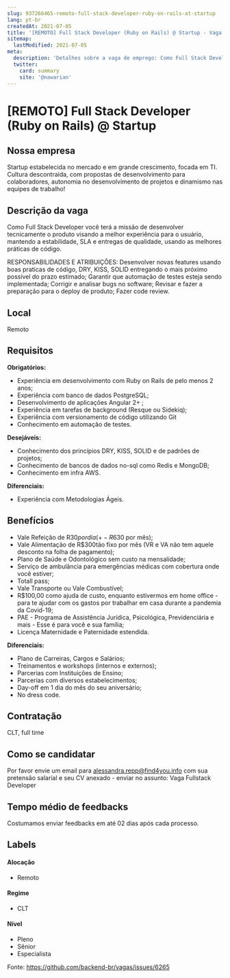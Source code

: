 ```yaml
---
slug: 937266465-remoto-full-stack-developer-ruby-on-rails-at-startup
lang: pt-br
createdAt: 2021-07-05
title: '[REMOTO] Full Stack Developer (Ruby on Rails) @ Startup - Vaga de Emprego'
sitemap:
  lastModified: 2021-07-05
meta:
  description: 'Detalhes sobre a vaga de emprego: Como Full Stack Developer você terá a missão de desenvolver tecnicamente o produto visando a melhor experiência para o usuário, mantendo a estabilidade, SLA e entregas de qualidade, usando as melhores práticas de código. RESPONSABILIDADES E ATRIBUIÇÕES: Desenvolver novas features usando boas praticas de código, DRY, KISS, SOLID entregando o mais próximo possível do prazo estimado; Garantir que automação de testes esteja sendo implementada; Corrigir e analisar bugs no software; Revisar e fazer a preparação para o deploy de produto; Fazer code review.'
  twitter:
    card: summary
    site: '@nawarian'
---
```


# [REMOTO] Full Stack Developer (Ruby on Rails) @ Startup

<!--
==================================================
Caso a vaga for remoto durante a pandemia informar no texto "Remoto durante o covid"
==================================================
-->
<!-- 
==================================================
POR FAVOR, SÓ POSTE SE A VAGA FOR PARA BACK-END!

Não faça distinção de gênero no título da vaga.

Use: "Back-End Developer" ao invés de 
"Desenvolvedor Back-End" \o/

Exemplo: `[São Paulo] Back-End Developer @ NOME DA EMPRESA`
==================================================
-->
<!--
==================================================
Caso a vaga for remoto durante a pandemia deixar a linha abaixo
==================================================
-->


## Nossa empresa

Startup estabelecida no mercado e em grande crescimento, focada em TI. Cultura descontraída, com propostas de desenvolvimento para colaboradores, autonomia no desenvolvimento de projetos e dinamismo nas equipes de trabalho!

## Descrição da vaga

Como Full Stack Developer você terá a missão de desenvolver tecnicamente o produto visando a melhor experiência para o usuário, mantendo a estabilidade, SLA e entregas de qualidade, usando as melhores práticas de código.

RESPONSABILIDADES E ATRIBUIÇÕES:
Desenvolver novas features usando boas praticas de código, DRY, KISS, SOLID entregando o mais próximo possível do prazo estimado;
Garantir que automação de testes esteja sendo implementada;
Corrigir e analisar bugs no software;
Revisar e fazer a preparação para o deploy de produto;
Fazer code review.

## Local

Remoto

## Requisitos

**Obrigatórios:**
- Experiência em desenvolvimento com Ruby on Rails de pelo menos 2 anos;
- Experiência com banco de dados PostgreSQL;
- Desenvolvimento de aplicações Angular 2+ ;
- Experiência em tarefas de background (Resque ou Sidekiq);
- Experiência com versionamento de código utilizando Git
- Conhecimento em automação de testes.

**Desejáveis:**
- Conhecimento dos princípios DRY, KISS, SOLID e de padrões de projetos;
- Conhecimento de bancos de dados no-sql como Redis e MongoDB;
- Conhecimento em infra AWS.

**Diferenciais:**
- Experiência com Metodologias Ágeis.

## Benefícios

- Vale Refeição de R$30 por dia (+- R$630 por mês);
- Vale Alimentação de R$300tão fixo por mês (VR e VA não tem aquele desconto na folha de pagamento);
- Plano de Saúde e Odontológico sem custo na mensalidade;
- Serviço de ambulância para emergências médicas com cobertura onde você estiver;
- Totall pass;
- Vale Transporte ou Vale Combustível;
- R$100,00 como ajuda de custo, enquanto estivermos em home office - para te ajudar com os gastos por trabalhar em casa durante a pandemia da Covid-19;
- PAE - Programa de Assistência Jurídica, Psicológica, Previdenciária e mais - Esse é para você e sua família;
- Licença Maternidade e Paternidade estendida.


**Diferenciais:**

- Plano de Carreiras, Cargos e Salários;
- Treinamentos e workshops (internos e externos);
- Parcerias com Instituições de Ensino;
- Parcerias com diversos estabelecimentos;
- Day-off em 1 dia do mês do seu aniversário;
- No dress code.

## Contratação

CLT, full time

## Como se candidatar

Por favor envie um email para alessandra.repp@find4you.info com sua pretensão salarial e seu CV anexado - enviar no assunto: Vaga Fullstack Developer

## Tempo médio de feedbacks

Costumamos enviar feedbacks em até 02 dias após cada processo.

## Labels
<!-- retire os labels que não fazem sentido à vaga -->

#### Alocação

- Remoto

#### Regime
- CLT


#### Nível

- Pleno
- Sênior
- Especialista




Fonte: https://github.com/backend-br/vagas/issues/6265